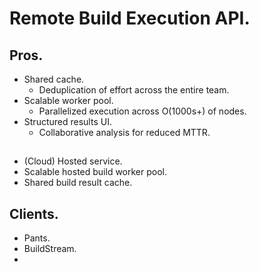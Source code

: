 # Remote Build Execution API.


## Pros.
* Shared cache.
  * Deduplication of effort across the entire team.
* Scalable worker pool.
  * Parallelized execution across O(1000s+) of nodes.
* Structured results UI.
  * Collaborative analysis for reduced MTTR.

## 
* (Cloud) Hosted service.
* Scalable hosted build worker pool.
* Shared build result cache.


## Clients.
* Pants.
* BuildStream.
* 